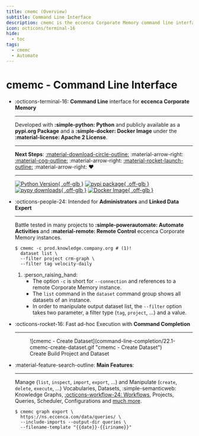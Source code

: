 ```yaml
---
title: cmemc (Overview)
subtitle: Command Line Interface
description: cmemc is the eccenca Corporate Memory command line interface.
icon: octicons/terminal-16
hide:
  - toc
tags:
  - cmemc
  - Automate
---
```

# cmemc - Command Line Interface

<div class="grid cards" markdown>

-   :octicons-terminal-16: **Command Line** interface for **eccenca Corporate Memory**

    ---

    Developed with **:simple-python: Python** and publicly available as a **pypi.org Package** and a **:simple-docker: Docker Image** under the **:material-license: Apache 2 License**.

    ---

    **Next Steps**: [:material-download-circle-outline:](installation-and-configuration/index.md) :material-arrow-right: [:material-cog-outline:](installation-and-configuration/file-based-configuration/index.md) :material-arrow-right: [:material-rocket-launch-outline:](command-line-completion/index.md) :material-arrow-right: :heart:

    ---

    [![Python Version](https://img.shields.io/pypi/pyversions/cmem-cmemc.svg "Python Version"){ .off-glb }](https://pypi.org/project/cmem-cmemc/)
    [![pypi package](https://badge.fury.io/py/cmem-cmemc.svg "pypi package"){ .off-glb }](https://pypi.python.org/pypi/cmem-cmemc/)
    [![pypy downloads](https://img.shields.io/pypi/dm/cmem-cmemc.svg "pypy downloads"){ .off-glb }](https://pypi.python.org/pypi/cmem-cmemc/)
    [![Docker Image](https://img.shields.io/badge/docker-image-blue?logo=docker&logoColor=white "Docker Image"){ .off-glb }](./using-the-docker-image/index.md)

-   :octicons-people-24: Intended for **Administrators** and **Linked Data Expert**

    ---

    Battle tested in many projects to **:simple-powerautomate: Automate Activities** and **:material-remote: Remote Control** eccenca Corporate Memory instances.

    ``` shell-session title="Example: List datasets with a specific tag and project."
    $ cmemc -c prod.knowledge.company.org # (1)!
      dataset list \
      --filter project crm-graph \
      --filter tag velocity-daily
    ```

    1.  :person_raising_hand:
        - The option `-c` is short for `--connection` and references to a remote Corporate Memory instance.
        - The `list` command in the `dataset` command group shows all datasets of an instance.
        - In order to manipulate output dataset list, the `--filter` option takes two parameter, a filter type (`tag`, `project`, ...) and a value.


-   :octicons-rocket-16: Fast ad-hoc Execution with **Command Completion**

    ---

    <figure markdown>
      ![cmemc - Create Dataset](command-line-completion/22.1-cmemc-create-dataset.gif "cmemc - Create Dataset")
      <figcaption>Create Build Project and Dataset</figcaption>
    </figure>


-   :material-feature-search-outline: **Main Features**:

    ---

    Manage (`list`, `inspect`, `import`, `export`, ...) and Manipulate (`create`, `delete`, `execute`, ...) Vocabularies, Datasets, :simple-semanticweb: Knowledge Graphs, [:octicons-workflow-24: Workflows](workflow-execution-and-orchestration/index.md), Projects, Queries, Scheduler, Configurations and [much more](command-reference/index.md).

    ``` shell-session title="Example: Backup the query catalog including imports."
    $ cmemc graph export \
      https://ns.eccenca.com/data/queries/ \
      --include-imports --output-dir queries \
      --filename-template "{{date}}-{{iriname}}"
    ```

</div>


